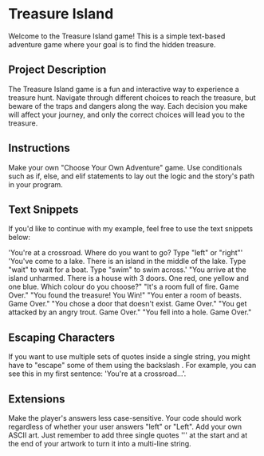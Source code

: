 # Treasure Island
Welcome to the Treasure Island game! This is a simple text-based adventure game where your goal is to find the hidden treasure.

## Project Description
The Treasure Island game is a fun and interactive way to experience a treasure hunt. Navigate through different choices to reach the treasure, but beware of the traps and dangers along the way. Each decision you make will affect your journey, and only the correct choices will lead you to the treasure.

## Instructions
Make your own "Choose Your Own Adventure" game. Use conditionals such as if, else, and elif statements to lay out the logic and the story's path in your program.

## Text Snippets
If you'd like to continue with my example, feel free to use the text snippets below:

'You're at a crossroad. Where do you want to go? Type "left" or "right"'
'You've come to a lake. There is an island in the middle of the lake. Type "wait" to wait for a boat. Type "swim" to swim across.'
"You arrive at the island unharmed. There is a house with 3 doors. One red, one yellow and one blue. Which colour do you choose?"
"It's a room full of fire. Game Over."
"You found the treasure! You Win!"
"You enter a room of beasts. Game Over."
"You chose a door that doesn't exist. Game Over."
"You get attacked by an angry trout. Game Over."
"You fell into a hole. Game Over."

## Escaping Characters
If you want to use multiple sets of quotes inside a single string, you might have to "escape" some of them using the backslash \. For example, you can see this in my first sentence: 'You're at a crossroad...'.

## Extensions
Make the player's answers less case-sensitive. Your code should work regardless of whether your user answers "left" or "Left".
Add your own ASCII art. Just remember to add three single quotes ''' at the start and at the end of your artwork to turn it into a multi-line string.